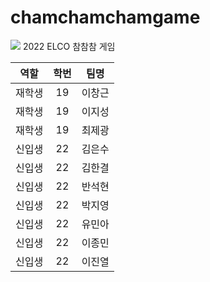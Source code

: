 # chamchamchamgame

<img src="https://capsule-render.vercel.app/api?type=wave&color=auto&height=300&section=header&text=capsule%20render&fontSize=90" />
2022 ELCO 참참참 게임

|역할|학번|팀명|
|------|:---:|---|
|재학생|19|이창근|
|재학생|19|이지성|
|재학생|19|최제광|                       
|신입생|22|김은수|
|신입생|22|김한결|  
|신입생|22|반석현|
|신입생|22|박지영|  
|신입생|22|유민아|
|신입생|22|이종민|
|신입생|22|이진열| 
